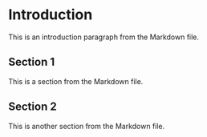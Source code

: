 # Introduction

This is an introduction paragraph from the Markdown file.

## Section 1

This is a section from the Markdown file.

## Section 2

This is another section from the Markdown file.
